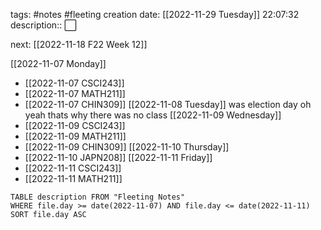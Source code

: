 tags: #notes #fleeting
creation date: [[2022-11-29 Tuesday]] 22:07:32
description:: ⬜ 

next: [[2022-11-18 F22 Week 12]]

[[2022-11-07 Monday]]
- [[2022-11-07 CSCI243]]
- [[2022-11-07 MATH211]]
- [[2022-11-07 CHIN309]]
[[2022-11-08 Tuesday]] was election day oh yeah thats why there was no class
[[2022-11-09 Wednesday]]
- [[2022-11-09 CSCI243]]
- [[2022-11-09 MATH211]]
- [[2022-11-09 CHIN309]]
[[2022-11-10 Thursday]]
- [[2022-11-10 JAPN208]]
[[2022-11-11 Friday]]
- [[2022-11-11 CSCI243]]
- [[2022-11-11 MATH211]]

```dataview
TABLE description FROM "Fleeting Notes"
WHERE file.day >= date(2022-11-07) AND file.day <= date(2022-11-11)
SORT file.day ASC
```